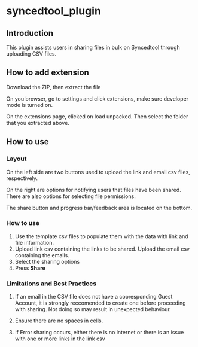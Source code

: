 # syncedtool_plugin

## Introduction

This plugin assists users in sharing files in bulk on Syncedtool through uploading CSV files.

## How to add extension

Download the ZIP, then extract the file

On you browser, go to settings and click extensions, make sure developer mode is turned on.

On the extensions page, clicked on load unpacked. Then select the folder that you extracted above.

## How to use

### Layout

On the left side are two buttons used to upload the link and email csv files, respectively.

On the right are options for notifying users that files have been shared. There are also options for selecting file permissions.

The share button and progress bar/feedback area is located on the bottom.

### How to use

1. Use the template csv files to populate them with the data with link and file information.
2. Upload link csv containing the links to be shared. Upload the email csv containing the emails.
3. Select the sharing options
4. Press **Share**

### Limitations and Best Practices

1. If an email in the CSV file does not have a cooresponding Guest Account, it is strongly reccomended to create one before proceeding with sharing. Not doing so may result in unexpected behaviour.

2. Ensure there are no spaces in cells.

3. If Error sharing occurs, either there is no internet or there is an issue with one or more links in the link csv
